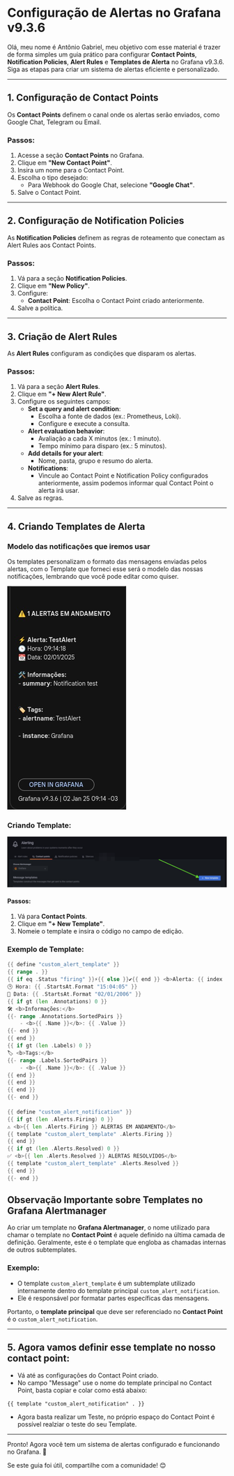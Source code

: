 
# Configuração de Alertas no Grafana v9.3.6

Olá, meu nome é Antônio Gabriel, meu objetivo com esse material é trazer de forma simples um guia prático para configurar **Contact Points**, **Notification Policies**, **Alert Rules** e **Templates de Alerta** no Grafana v9.3.6. Siga as etapas para criar um sistema de alertas eficiente e personalizado.

---

## 1. Configuração de Contact Points

Os **Contact Points** definem o canal onde os alertas serão enviados, como Google Chat, Telegram ou Email.

### Passos:

1. Acesse a seção **Contact Points** no Grafana.
2. Clique em **"New Contact Point"**.
3. Insira um nome para o Contact Point.
4. Escolha o tipo desejado:
   - Para Webhook do Google Chat, selecione **"Google Chat"**.
5. Salve o Contact Point.

---

## 2. Configuração de Notification Policies

As **Notification Policies** definem as regras de roteamento que conectam as Alert Rules aos Contact Points.

### Passos:

1. Vá para a seção **Notification Policies**.
2. Clique em **"New Policy"**.
3. Configure:
   - **Contact Point**: Escolha o Contact Point criado anteriormente.
4. Salve a política.

---

## 3. Criação de Alert Rules

As **Alert Rules** configuram as condições que disparam os alertas.

### Passos:

1. Vá para a seção **Alert Rules**.
2. Clique em **"+ New Alert Rule"**.
3. Configure os seguintes campos:
   - **Set a query and alert condition**:
     - Escolha a fonte de dados (ex.: Prometheus, Loki).
     - Configure e execute a consulta.
   - **Alert evaluation behavior**:
     - Avaliação a cada X minutos (ex.: 1 minuto).
     - Tempo mínimo para disparo (ex.: 5 minutos).
   - **Add details for your alert**:
     - Nome, pasta, grupo e resumo do alerta.
   - **Notifications**:
     - Vincule ao Contact Point e Notification Policy configurados anteriormente, assim podemos informar qual Contact Point o alerta irá usar.
4. Salve as regras.

---

## 4. Criando Templates de Alerta

### Modelo das notificações que iremos usar
Os templates personalizam o formato das mensagens enviadas pelos alertas, com o Template que forneci esse será o modelo das nossas notificações, lembrando que você pode editar como quiser.

![Modelo das notificações](./img/modelo_noti.jpeg)

### Criando Template:

![Criando Template](./img/criando_template.png)

#### Passos:

1. Vá para **Contact Points**.
2. Clique em **"+ New Template"**.
3. Nomeie o template e insira o código no campo de edição.

### Exemplo de Template:

```go
{{ define "custom_alert_template" }}
{{ range . }}
{{ if eq .Status "firing" }}⚡{{ else }}✔️{{ end }} <b>Alerta: {{ index .Labels "alertname" }}</b>
🕒 Hora: {{ .StartsAt.Format "15:04:05" }}
📆 Data: {{ .StartsAt.Format "02/01/2006" }}
{{ if gt (len .Annotations) 0 }}
🛠️ <b>Informações:</b>
{{- range .Annotations.SortedPairs }}
    - <b>{{ .Name }}</b>: {{ .Value }}
{{- end }}
{{ end }}
{{ if gt (len .Labels) 0 }}
🏷️ <b>Tags:</b>
{{- range .Labels.SortedPairs }}
    - <b>{{ .Name }}</b>: {{ .Value }}
{{ end }}
{{ end }}
{{ end }}
{{- end }}

{{ define "custom_alert_notification" }}
{{ if gt (len .Alerts.Firing) 0 }}
⚠️ <b>{{ len .Alerts.Firing }} ALERTAS EM ANDAMENTO</b>
{{ template "custom_alert_template" .Alerts.Firing }}
{{ end }}
{{ if gt (len .Alerts.Resolved) 0 }}
✅ <b>{{ len .Alerts.Resolved }} ALERTAS RESOLVIDOS</b>
{{ template "custom_alert_template" .Alerts.Resolved }}
{{ end }}
{{- end }}
```


## Observação Importante sobre Templates no Grafana Alertmanager

Ao criar um template no **Grafana Alertmanager**, o nome utilizado para chamar o template no **Contact Point** é aquele definido na última camada de definição. Geralmente, este é o template que engloba as chamadas internas de outros subtemplates.

### Exemplo:
- O template `custom_alert_template` é um subtemplate utilizado internamente dentro do template principal `custom_alert_notification`.
- Ele é responsável por formatar partes específicas das mensagens.

Portanto, o **template principal** que deve ser referenciado no **Contact Point** é o `custom_alert_notification`.


---

## 5. Agora vamos definir esse template no nosso contact point:

- Vá até as configurações do Contact Point criado.
- No campo "Message" use o nome do template principal no Contact Point, basta copiar e colar como está abaixo:
```
{{ template "custom_alert_notification" . }}
```

- Agora basta realizar um Teste, no próprio espaço do Contact Point é possível realziar o teste do seu Template.

---

Pronto! Agora você tem um sistema de alertas configurado e funcionando no Grafana. 🚀

Se este guia foi útil, compartilhe com a comunidade! 😊

